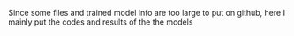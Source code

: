 Since some files and trained model info are too large to put on github, here I mainly put the codes and results of the the models
